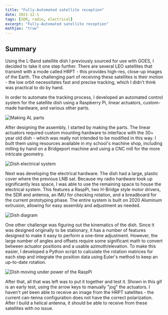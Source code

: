 ```yaml
---
title: "Fully-Automated satellite reception"
date: 2021-12-1
tags: [SDR, radio, electrical]
excerpt: "Fully-Automated satellite reception"
mathjax: "true"
---
```


## Summary
Using the L-Band satellite dish I previously sourced for use with GOES, I decided to take it one step further. There are several LEO satellites that transmit with a mode called HRPT - this provides high-res, close-up images of the Earth. The challenging part of receiving these satellites is their motion - the low orbit necessitates fast and precise tracking, which I didn't think was practical to do by hand. 

In order to automate the tracking process, I developed an automated control system for the satellite dish using a Raspberry Pi, linear actuators, custom-made hardware, and various other parts.  

<img src="{{ site.url }}{{ site.baseurl }}/images/Dish/Mill.jpg" alt="Making AL parts">

After designing the assembly, I started by making the parts. The linear actuators required custom mounting hardware to interface with the 30+ year old dish - which was really not intended to be modified in this way. I built them using resources available in my school's machine shop, including milling by hand on a Bridgeport machine and using a CNC mill for the more intricate geometry. 

<img src="{{ site.url }}{{ site.baseurl }}/images/Dish/DishElecHardware.jpg" alt="Dish electrical system">

Next was developing the electrical hardware. The dish had a large, plastic cover where the previous LNB sat. Because my radio hardware took up significantly less space, I was able to use the remaining space to house the electrical system. This features a RaspPi, two H-Bridge style motor drivers, the SDR and antenna, an IMU for checking rotation, and a breadboard for the current prototyping phase. The entire system is built on 2020 Aluminum extrusion, allowing for easy assembly and adjustment as needed. 

<img src="{{ site.url }}{{ site.baseurl }}/images/Dish/polardiagram.jpg" alt="Dish diagram ">

One other challenge was figuring out the kinematics of the dish. Since it was designed originally to be stationary, it has a number of features designed to make it easy to perform a one-time adjustment. However, the large number of angles and offsets require some significant math to convert between actuator positions and a usable azimuth/elevation. To make this easier, I developed a Python script to calculate the rotation matrices for each step and integrate the position data using Euler's method to keep an up-to-date rotation. 

<img src="{{ site.url }}{{ site.baseurl }}/images/Dish/DishTest1.gif" alt="Dish moving under power of the RaspPi ">

After that, all that was left was to put it together and test it. Shown in this gif is an early test, using the arrow keys to manually "jog" the actuators. I haven't yet been able to receive an image from the HRPT satellites - the current can-tenna configuration does not have the correct polarization. After I build a helical antenna, it should be able to receive from these satellites with no issue.  


